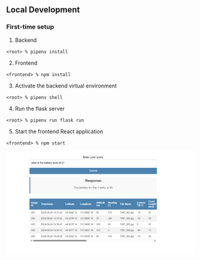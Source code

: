 ## Local Development

### First-time setup

1. Backend

```shell
<root> % pipenv install
```

2. Frontend

```shell
<frontend> % npm install
```
3. Activate the backend virtual environment

```shell
<root> % pipenv shell
```
4. Run the flask server

```shell
<root> % pipenv run flask run
```

5. Start the frontend React application

```shell
<frontend> % npm start
```
![Alt text](./frontend/public/Picture1.png)

